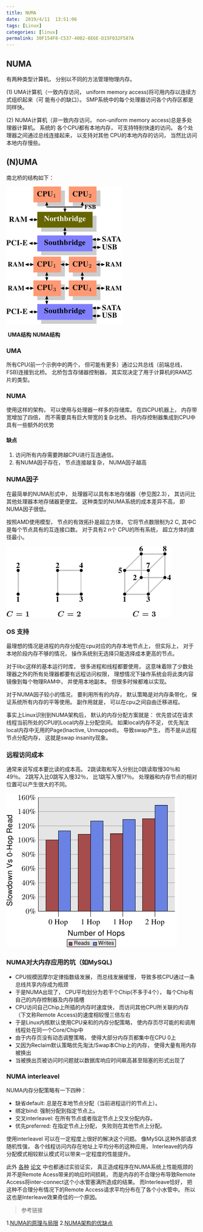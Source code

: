 ```yaml
---
title: NUMA
date:  2019/4/11  13:51:06
tags: [Linux]
categories: [linux]
permalink: 30F154F8-C537-4002-8E6E-D15F032F587A
---
```


## NUMA

有两种类型计算机， 分别以不同的方法管理物理内存。

(1) UMA计算机（一致内存访问， uniform memory access)将可用内存以连续方式组织起来（可 能有小的缺口）。 SMP系统中的每个处理器访问各个内存区都是同样快。

(2) NUMA计算机（非一致内存访问， non-uniform memory access)总是多处理器计算机。 系统的 各个CPU都有本地内存， 可支持特别快速的访问。 各个处理器之间通过总线连接起来， 以支持对其他 CPU的本地内存的访问， 当然比访问本地内存慢些。

## (N)UMA

南北桥的结构如下：

![cpumemory.4.png](numa/cpumemory.4.png)![cpumemory.6.png](numa/cpumemory.6.png)

​            **UMA结构**                                  **NUMA结构**

### UMA

所有CPU(前一个示例中的两个， 但可能有更多）通过公共总线（前端总线， FSB)连接到北桥。 北桥包含存储器控制器， 其实现决定了用于计算机的RAM芯片的类型。

### NUMA

使用这样的架构， 可以使用与处理器一样多的存储库。 在四CPU机器上， 内存带宽增加了四倍， 而不需要具有巨大带宽的复杂北桥。 将内存控制器集成到CPU中具有一些额外的优势

#### 缺点

1. 访问所有内存需要跨越CPU进行互连通信。
2. 有NUMA因子存在， 节点连接越复杂， NUMA因子越高

### NUMA因子

在最简单的NUMA形式中， 处理器可以具有本地存储器（参见图2.3）， 其访问比其他处理器本地存储器更便宜。 这种类型的NUMA系统的成本差异不高， 即NUMA因子很低。

按照AMD使用模型， 节点的有效拓扑是超立方体， 它将节点数限制为2 C, 其中C是每个节点具有的互连接口数。 对于具有2 n个 CPU的所有系统， 超立方体的直径最小。

![cpumemory.20.png](numa/cpumemory.20.png)

### OS 支持

最理想的情况是进程的内存分配在cpu对应的内存本地节点上， 但实际上， 对于本地阶段内存不够的情况， 操作系统别无选择只能选择成本更高的节点。

对于libc这样的基本运行时库， 很多进程和线程都要使用， 这意味着除了少数处理器之外的所有处理器都要有远程访问权限， 理想情况下操作系统会将此类内容镜像到每个物理RAM中， 并使用本地副本。 但很多时候都难以实现。

对于NUMA因子较小的情况， 要利用所有的内存， 默认策略是对内存条带化， 保证系统所有内存的平等使用。 副作用就是， 可以在cpu之间自由迁移进程。

事实上Linux识别到NUMA架构后， 默认的内存分配方案就是： 优先尝试在请求线程当前所处的CPU的Local内存上分配空间。 如果local内存不足， 优先淘汰local内存中无用的Page(Inactive, Unmapped)。 导致swap产生， 而不是从远程节点分配内存， 这就是swap insanity现象。

### 远程访问成本

通常来说写成本要比读的成本高。 2跳读取和写入分别比0跳读取慢30％和49％。 2跳写入比0跳写入慢32％， 比1跳写入慢17％。 处理器和内存节点的相对位置可以产生很大的不同。

![cpumemory.49.png](numa/cpumemory.49.png)

### NUMA对大内存应用的坑（如MySQL)

* CPU规模因摩尔定律指数级发展， 而总线发展缓慢， 导致多核CPU通过一条总线共享内存成为瓶颈
* 于是NUMA出现了， CPU平均划分为若干个Chip(不多于4个）， 每个Chip有自己的内存控制器及内存插槽
* CPU访问自己Chip上所插的内存时速度快， 而访问其他CPU所关联的内存（下文称Remote Access)的速度相较慢三倍左右
* 于是Linux内核默认使用CPU亲和的内存分配策略， 使内存页尽可能的和调用线程处在同一个Core/Chip中
* 由于内存页没有动态调整策略， 使得大部分内存页都集中在CPU 0上
* 又因为Reclaim默认策略优先淘汰/Swap本Chip上的内存， 使得大量有用内存被换出
* 当被换出页被访问时问题就以数据库响应时间飙高甚至阻塞的形式出现了

### NUMA interleavel

NUMA内存分配策略有一下四种：

* 缺省default: 总是在本地节点分配（当前进程运行的节点上）。
* 绑定bind: 强制分配到指定节点上。
* 交叉interleavel: 在所有节点或者指定节点上交叉分配内存。
* 优先preferred: 在指定节点上分配， 失败则在其他节点上分配。

使用interleavel 可以在一定程度上很好的解决这个问题。 像MySQL这种外部请求随机性强， 各个线程访问内存在地址上平均分布的这种应用， Interleave的内存分配模式相较默认模式可以带来一定程度的性能提升。

此外 [各种](https://www.cs.sfu.ca/~fedorova/papers/asplos284-dashti.pdf) [论文](http://www.lst.inf.ethz.ch/people/alumni/zmajo/publications/11-systor.pdf) 中也都通过实验证实， 真正造成程序在NUMA系统上性能瓶颈的并不是Remote Acess带来的响应时间损耗， 而是内存的不合理分布导致Remote Access将inter-connect这个小水管塞满所造成的结果。 而Interleave恰好， 把这种不合理分布情况下的Remote Access请求平均分布在了各个小水管中。 所以这也是Interleave效果奇佳的一个原因。

> 参考链接

1.[NUMA的原理与局限](https://blog.csdn.net/liguangxianbin/article/details/80797400)
2.[NUMA架构的优缺点](https://www.cnblogs.com/klb561/p/9053692.html)
